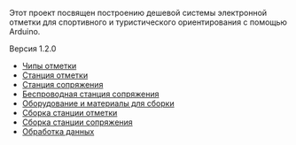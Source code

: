 Этот проект посвящен построению дешевой системы электронной отметки для спортивного и туристического ориентирования с помощью Arduino.

Версия 1.2.0

* [Чипы отметки](https://github.com/alexandervolikov/sportiduino/blob/master/Doc/ru/Card.md)
* [Станция отметки](https://github.com/alexandervolikov/sportiduino/blob/master/Doc/ru/BaseStation.md)
* [Станция сопряжения](https://github.com/alexandervolikov/sportiduino/blob/master/Doc/ru/MasterStation.md)
* [Беспроводная станция сопряжения](https://github.com/alexandervolikov/sportiduino/blob/master/Doc/ru/WirelessMasterStantion.md)
* [Оборудование и материалы для сборки](https://github.com/alexandervolikov/sportiduino/blob/master/Doc/ru/Equipment.md)
* [Сборка станции отметки](https://github.com/alexandervolikov/sportiduino/blob/master/Doc/ru/BaseStationAssembly.md)
* [Сборка станции сопряжения](https://github.com/alexandervolikov/sportiduino/blob/master/Doc/ru/MasterStationAssembly.md)
* [Обработка данных](https://github.com/alexandervolikov/sportiduino/blob/master/Doc/ru/DataProcessing.md)